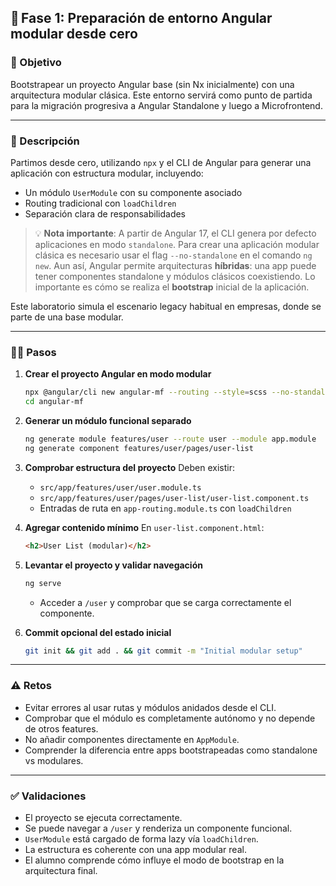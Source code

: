 ## 🧪 Fase 1: Preparación de entorno Angular modular desde cero

### 🌟 Objetivo

Bootstrapear un proyecto Angular base (sin Nx inicialmente) con una arquitectura modular clásica. Este entorno servirá como punto de partida para la migración progresiva a Angular Standalone y luego a Microfrontend.

---

### 📜 Descripción

Partimos desde cero, utilizando `npx` y el CLI de Angular para generar una aplicación con estructura modular, incluyendo:

* Un módulo `UserModule` con su componente asociado
* Routing tradicional con `loadChildren`
* Separación clara de responsabilidades

> 💡 **Nota importante**: A partir de Angular 17, el CLI genera por defecto aplicaciones en modo `standalone`. Para crear una aplicación modular clásica es necesario usar el flag `--no-standalone` en el comando `ng new`. Aun así, Angular permite arquitecturas **híbridas**: una app puede tener componentes standalone y módulos clásicos coexistiendo. Lo importante es cómo se realiza el **bootstrap** inicial de la aplicación.

Este laboratorio simula el escenario legacy habitual en empresas, donde se parte de una base modular.

---

### 🧍‍♂️ Pasos

1. **Crear el proyecto Angular en modo modular**

   ```bash
   npx @angular/cli new angular-mf --routing --style=scss --no-standalone
   cd angular-mf
   ```

2. **Generar un módulo funcional separado**

   ```bash
   ng generate module features/user --route user --module app.module
   ng generate component features/user/pages/user-list
   ```

3. **Comprobar estructura del proyecto**
   Deben existir:

   * `src/app/features/user/user.module.ts`
   * `src/app/features/user/pages/user-list/user-list.component.ts`
   * Entradas de ruta en `app-routing.module.ts` con `loadChildren`

4. **Agregar contenido mínimo**
   En `user-list.component.html`:

   ```html
   <h2>User List (modular)</h2>
   ```

5. **Levantar el proyecto y validar navegación**

   ```bash
   ng serve
   ```

   * Acceder a `/user` y comprobar que se carga correctamente el componente.

6. **Commit opcional del estado inicial**

   ```bash
   git init && git add . && git commit -m "Initial modular setup"
   ```

---

### ⚠️ Retos

* Evitar errores al usar rutas y módulos anidados desde el CLI.
* Comprobar que el módulo es completamente autónomo y no depende de otros features.
* No añadir componentes directamente en `AppModule`.
* Comprender la diferencia entre apps bootstrapeadas como standalone vs modulares.

---

### ✅ Validaciones

* El proyecto se ejecuta correctamente.
* Se puede navegar a `/user` y renderiza un componente funcional.
* `UserModule` está cargado de forma lazy vía `loadChildren`.
* La estructura es coherente con una app modular real.
* El alumno comprende cómo influye el modo de bootstrap en la arquitectura final.
